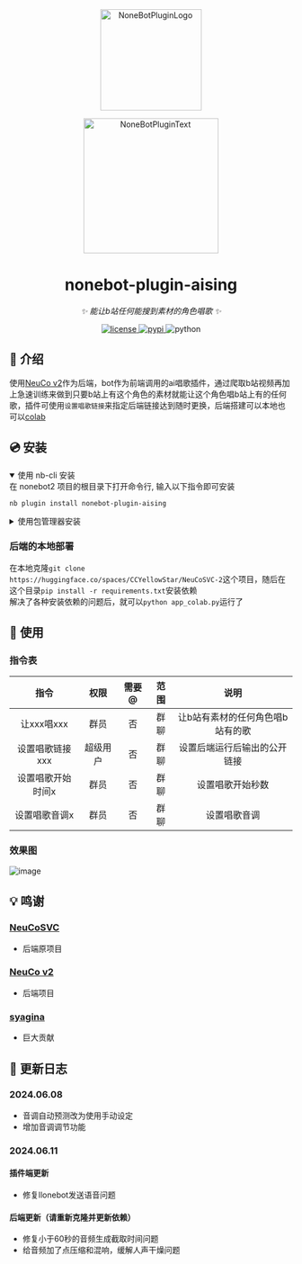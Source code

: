 <div align="center">
  <a href="https://v2.nonebot.dev/store"><img src="https://github.com/A-kirami/nonebot-plugin-template/blob/resources/nbp_logo.png" width="180" height="180" alt="NoneBotPluginLogo"></a>
  <br>
  <p><img src="https://github.com/A-kirami/nonebot-plugin-template/blob/resources/NoneBotPlugin.svg" width="240" alt="NoneBotPluginText"></p>
</div>

<div align="center">

# nonebot-plugin-aising

_✨ 能让b站任何能搜到素材的角色唱歌 ✨_


<a href="./LICENSE">
    <img src="https://img.shields.io/github/license/CCYellowStar2/nonebot-plugin-aising.svg" alt="license">
</a>
<a href="https://pypi.python.org/pypi/nonebot-plugin-aising">
    <img src="https://img.shields.io/pypi/v/nonebot-plugin-aising.svg" alt="pypi">
</a>
<img src="https://img.shields.io/badge/python-3.9+-blue.svg" alt="python">

</div>


## 📖 介绍

使用[NeuCo v2](https://www.bilibili.com/video/BV1fz42127wX/)作为后端，bot作为前端调用的ai唱歌插件，通过爬取b站视频再加上急速训练来做到只要b站上有这个角色的素材就能让这个角色唱b站上有的任何歌，插件可使用```设置唱歌链接```来指定后端链接达到随时更换，后端搭建可以本地也可以[colab](https://colab.research.google.com/drive/102KeOMpmz8Y7m0I3NMSv3orIOBUmNGir?usp=sharing)

## 💿 安装

<details open>
<summary>使用 nb-cli 安装</summary>
在 nonebot2 项目的根目录下打开命令行, 输入以下指令即可安装

    nb plugin install nonebot-plugin-aising

</details>

<details>
<summary>使用包管理器安装</summary>
在 nonebot2 项目的插件目录下, 打开命令行, 根据你使用的包管理器, 输入相应的安装命令

<details>
<summary>pip</summary>

    pip install nonebot-plugin-aising
</details>
<details>
<summary>pdm</summary>

    pdm add nonebot-plugin-aising
</details>
<details>
<summary>poetry</summary>

    poetry add nonebot-plugin-aising
</details>
<details>
<summary>conda</summary>

    conda install nonebot-plugin-aising
</details>

打开 nonebot2 项目根目录下的 `pyproject.toml` 文件, 在 `[tool.nonebot]` 部分追加写入

    plugins = ["nonebot_plugin_aising"]

</details>

### 后端的本地部署
在本地克隆```git clone https://huggingface.co/spaces/CCYellowStar/NeuCoSVC-2```这个项目，随后在这个目录```pip install -r requirements.txt```安装依赖  
解决了各种安装依赖的问题后，就可以```python app_colab.py```运行了

## 🎉 使用
### 指令表
| 指令 | 权限 | 需要@ | 范围 | 说明 |
|:-----:|:----:|:----:|:----:|:----:|
| 让xxx唱xxx | 群员 | 否 | 群聊 | 让b站有素材的任何角色唱b站有的歌 |
| 设置唱歌链接xxx | 超级用户 | 否 | 群聊 | 设置后端运行后输出的公开链接 |
| 设置唱歌开始时间x | 群员 | 否 | 群聊 | 设置唱歌开始秒数 |
| 设置唱歌音调x | 群员 | 否 | 群聊 | 设置唱歌音调 |
### 效果图
![image](https://github.com/CCYellowStar2/nonebot-plugin-aising/assets/149048350/1cd7c8ef-492e-47c8-9913-c7392db00068)

## 💡 鸣谢

### [NeuCoSVC](https://github.com/thuhcsi/NeuCoSVC)
- 后端原项目
### [NeuCo v2](https://www.bilibili.com/video/BV1fz42127wX/)
- 后端项目
### [syagina](https://github.com/syagina)
- 巨大贡献

## 🦜 更新日志

### 2024.06.08

- 音调自动预测改为使用手动设定
- 增加音调调节功能

### 2024.06.11
#### 插件端更新
- 修复llonebot发送语音问题
#### 后端更新（请重新克隆并更新依赖）
- 修复小于60秒的音频生成截取时间问题
- 给音频加了点压缩和混响，缓解人声干燥问题
